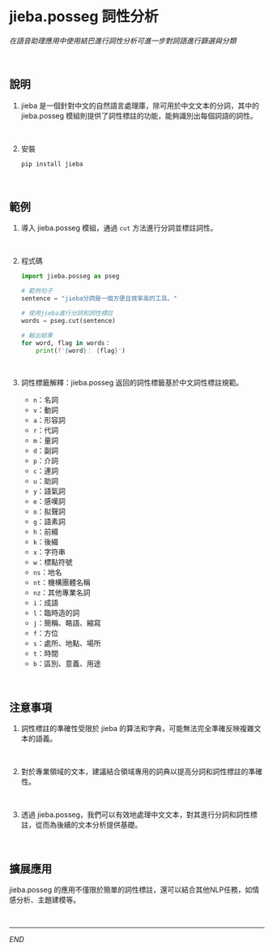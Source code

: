 # jieba.posseg 詞性分析

_在語音助理應用中使用結巴進行詞性分析可進一步對詞語進行篩選與分類_

<br>


## 說明

1. jieba 是一個針對中文的自然語言處理庫，除可用於中文文本的分詞，其中的 jieba.posseg 模組則提供了詞性標註的功能，能夠識別出每個詞語的詞性。

<br>

2. 安裝

    ```python
    pip install jieba
    ```


<br>

## 範例

1. 導入 jieba.posseg 模組，通過 `cut` 方法進行分詞並標註詞性。

<br>

2. 程式碼

    ```python
    import jieba.posseg as pseg

    # 範例句子
    sentence = "jieba分詞是一個方便且效率高的工具。"

    # 使用jieba進行分詞和詞性標註
    words = pseg.cut(sentence)

    # 輸出結果
    for word, flag in words：
        print(f'{word}： {flag}')
    ```

<br>

3. 詞性標籤解釋：jieba.posseg 返回的詞性標籤基於中文詞性標註規範。

   - `n`：名詞
   - `v`：動詞
   - `a`：形容詞
   - `r`：代詞
   - `m`：量詞
   - `d`：副詞
   - `p`：介詞
   - `c`：連詞
   - `u`：助詞
   - `y`：語氣詞
   - `e`：感嘆詞
   - `o`：拟聲詞
   - `g`：語素詞
   - `h`：前綴
   - `k`：後綴
   - `x`：字符串
   - `w`：標點符號
   - `ns`：地名
   - `nt`：機構團體名稱
   - `nz`：其他專業名詞
   - `i`：成語
   - `l`：臨時造的詞
   - `j`：簡稱、略語、縮寫
   - `f`：方位
   - `s`：處所、地點、場所
   - `t`：時間
   - `b`：區別、意義、用途


<br>

## 注意事項

1. 詞性標註的準確性受限於 jieba 的算法和字典，可能無法完全準確反映複雜文本的語義。

<br>

2. 對於專業領域的文本，建議結合領域專用的詞典以提高分詞和詞性標註的準確性。

<br>

3. 透過 jieba.posseg，我們可以有效地處理中文文本，對其進行分詞和詞性標註，從而為後續的文本分析提供基礎。

<br>

## 擴展應用

jieba.posseg 的應用不僅限於簡單的詞性標註，還可以結合其他NLP任務，如情感分析、主題建模等。


<br>

---

_END_
